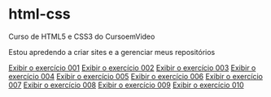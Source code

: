 # html-css

Curso de HTML5 e CSS3 do CursoemVideo

Estou apredendo a criar sites e a gerenciar meus repositórios

<a href='https://guilhermemoraes1.github.io/html-css/exercicios/ex001/'>Exibir o exercício 001<a>
<a href='https://guilhermemoraes1.github.io/html-css/exercicios/ex002/'>Exibir o exercício 002<a>
<a href='https://guilhermemoraes1.github.io/html-css/exercicios/ex003/'>Exibir o exercício 003<a>
<a href='https://guilhermemoraes1.github.io/html-css/exercicios/ex004/'>Exibir o exercício 004<a>
<a href='https://guilhermemoraes1.github.io/html-css/exercicios/ex005/'>Exibir o exercício 005<a>
<a href='https://guilhermemoraes1.github.io/html-css/exercicios/ex006/'>Exibir o exercício 006<a>
<a href='https://guilhermemoraes1.github.io/html-css/exercicios/ex007/'>Exibir o exercício 007<a>
<a href='https://guilhermemoraes1.github.io/html-css/exercicios/ex008/'>Exibir o exercício 008<a>
<a href='https://guilhermemoraes1.github.io/html-css/exercicios/ex009/'>Exibir o exercício 009<a>
<a href='https://guilhermemoraes1.github.io/html-css/exercicios/ex010/'>Exibir o exercício 010<a>
